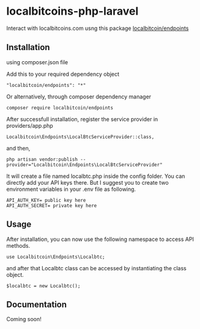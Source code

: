 # localbitcoins-php-laravel

Interact with localbitcoins.com usng this package <a href="https://packagist.org/users/haxxan21/">localbitcoin/endpoints</a>

## Installation

using composer.json file 

Add this to your required dependency object
```
"localbitcoin/endpoints": "*"
```

Or alternatively, through composer dependency manager
```
composer require localbitcoin/endpoints
```

After successfull installation, register the service provider in providers/app.php

```
Localbitcoin\Endpoints\LocalBtcServiceProvider::class,
```
and then,

```
php artisan vendor:publish --provider="Localbitcoin\Endpoints\LocalBtcServiceProvider"
```

It will create a file named localbtc.php inside the config folder. You can directly add your API keys there.
But I suggest you to create two environment variables in your .env file as following.

```
API_AUTH_KEY= public key here
API_AUTH_SECRET= private key here
```

## Usage

After installation, you can now use the following namespace to access API methods.
```
use Localbitcoin\Endpoints\Localbtc;
````

and after that Localbtc class can be accessed by instantiating the class object.
```
$localbtc = new Localbtc();
```

## Documentation

Coming soon!

